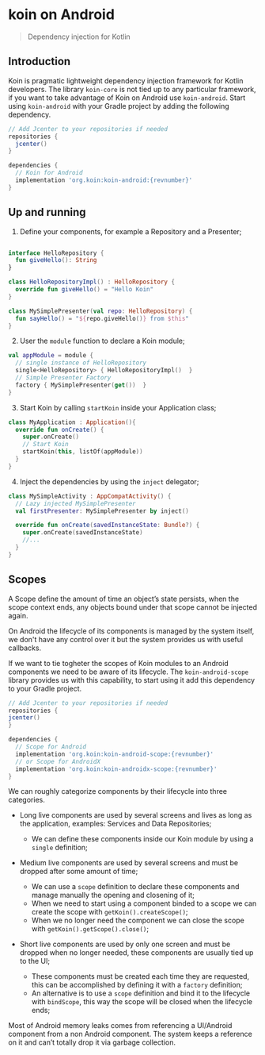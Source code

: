 # koin on Android

> Dependency injection for Kotlin

## Introduction

Koin is pragmatic lightweight dependency injection framework for Kotlin
developers. The library `koin-core` is not tied up to any particular framework,
if you want to take advantage of Koin on Android use `koin-android`. Start
using `koin-android` with your Gradle project by adding the following
dependency.

```groovy
// Add Jcenter to your repositories if needed
repositories {
  jcenter()
}

dependencies {
  // Koin for Android
  implementation 'org.koin:koin-android:{revnumber}'
}
```

## Up and running

1. Define your components, for example a Repository and a Presenter;

```kotlin

interface HelloRepository {
  fun giveHello(): String
}

class HelloRepositoryImpl() : HelloRepository {
  override fun giveHello() = "Hello Koin"
}

class MySimplePresenter(val repo: HelloRepository) {
  fun sayHello() = "${repo.giveHello()} from $this"
}
```

2. User the `module` function to declare a Koin module;

```kotlin
val appModule = module {
  // single instance of HelloRepository
  single<HelloRepository> { HelloRepositoryImpl()  }
  // Simple Presenter Factory
  factory { MySimplePresenter(get())  }
}
```

3. Start Koin by calling `startKoin` inside your Application class;

```kotlin
class MyApplication : Application(){
  override fun onCreate() {
    super.onCreate()
    // Start Koin
    startKoin(this, listOf(appModule))
  }
}
```

4. Inject the dependencies by using the `inject` delegator;

```kotlin
class MySimpleActivity : AppCompatActivity() {
  // Lazy injected MySimplePresenter
  val firstPresenter: MySimplePresenter by inject()

  override fun onCreate(savedInstanceState: Bundle?) {
    super.onCreate(savedInstanceState)
    //...
  }
}
```

## Scopes

A Scope define the amount of time an object’s state persists, when the scope
context ends, any objects bound under that scope cannot be injected again.

On Android the lifecycle of its components is managed by the system itself, we
don't have any control over it but the system provides us with useful callbacks.

If we want to tie togheter the scopes of Koin modules to an Android components
we need to be aware of its lifecycle. The `koin-android-scope` library provides
us with this capability, to start using it add this dependency to your Gradle
project.

```groovy
// Add Jcenter to your repositories if needed
repositories {
jcenter()
}

dependencies {
  // Scope for Android
  implementation 'org.koin:koin-android-scope:{revnumber}'
  // or Scope for AndroidX
  implementation 'org.koin:koin-androidx-scope:{revnumber}'
}
```

We can roughly categorize components by their lifecycle into three categories.

- Long live components are used by several screens and lives as long as the
  application, examples: Services and Data Repositories;
  - We can define these components inside our Koin module by using a `single`
    definition;

- Medium live components are used by several screens and must be dropped after
  some amount of time;
  - We can use a `scope` definition to declare these components and manage
    manually the opening and closening of it;
  - When we need to start using a component binded to a scope we can create the
    scope with `getKoin().createScope()`;
  - When we no longer need the component we can close the scope with
    `getKoin().getScope().close()`;

- Short live components are used by only one screen and must be dropped when no
  longer needed, these components are usually tied up to the UI;
    - These components must be created each time they are requested, this can
      be accomplished by defining it with a `factory` definition;
    - An alternative is to use a `scope` definition and bind it to the
      lifecycle with `bindScope`, this way the scope will be closed when the
      lifecycle ends;

Most of Android memory leaks comes from referencing a UI/Android component from
a non Android component. The system keeps a reference on it and can’t totally
drop it via garbage collection.
